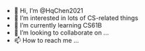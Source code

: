 - 👋 Hi, I’m @HqChen2021
- 👀 I’m interested in lots of CS-related things
- 🌱 I’m currently learning CS61B
- 💞️ I’m looking to collaborate on ...
- 📫 How to reach me ...

<!---
HqChen2021/HqChen2021 is a ✨ special ✨ repository because its `README.md` (this file) appears on your GitHub profile.
You can click the Preview link to take a look at your changes.
--->
